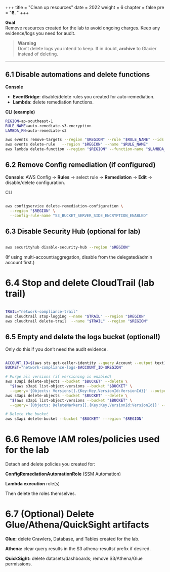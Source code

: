 +++
title = "Clean up resources"
date = 2022
weight = 6
chapter = false
pre = "<b>6. </b>"
+++

**Goal**  
Remove resources created for the lab to avoid ongoing charges. Keep any evidence/logs you need for audit.

> **Warning**  
> Don’t delete logs you intend to keep. If in doubt, **archive** to Glacier instead of deleting.

---

## 6.1 Disable automations and delete functions

**Console**
- **EventBridge**: disable/delete rules you created for auto-remediation.  
- **Lambda**: delete remediation functions.

**CLI (example)**
```bash
REGION=ap-southeast-1
RULE_NAME=auto-remediate-s3-encryption
LAMBDA_FN=auto-remediate-s3

aws events remove-targets --region "$REGION" --rule "$RULE_NAME" --ids "0"
aws events delete-rule   --region "$REGION" --name "$RULE_NAME"
aws lambda delete-function --region "$REGION" --function-name "$LAMBDA_FN"
```

## 6.2 Remove Config remediation (if configured)
**Console**: AWS Config → **Rules** → select rule → **Remediation** → **Edit** → disable/delete configuration.

CLI

```bash

aws configservice delete-remediation-configuration \
  --region "$REGION" \
  --config-rule-name "S3_BUCKET_SERVER_SIDE_ENCRYPTION_ENABLED"
```

## 6.3 Disable Security Hub (optional for lab)
```bash

aws securityhub disable-security-hub --region "$REGION"
```
(If using multi-account/aggregation, disable from the delegated/admin account first.)


# 6.4 Stop and delete CloudTrail (lab trail)
```bash

TRAIL="network-compliance-trail"
aws cloudtrail stop-logging --name "$TRAIL" --region "$REGION"
aws cloudtrail delete-trail  --name "$TRAIL" --region "$REGION"
```

## 6.5 Empty and delete the logs bucket (optional!)
Only do this if you don’t need the audit evidence.

```bash

ACCOUNT_ID=$(aws sts get-caller-identity --query Account --output text)
BUCKET="network-compliance-logs-$ACCOUNT_ID-$REGION"

# Purge all versions (if versioning is enabled)
aws s3api delete-objects --bucket "$BUCKET" --delete \
  "$(aws s3api list-object-versions --bucket "$BUCKET" \
  --query='{Objects: Versions[].{Key:Key,VersionId:VersionId}}' --output=json)" || true
aws s3api delete-objects --bucket "$BUCKET" --delete \
  "$(aws s3api list-object-versions --bucket "$BUCKET" \
  --query='{Objects: DeleteMarkers[].{Key:Key,VersionId:VersionId}}' --output=json)" || true

# Delete the bucket
aws s3api delete-bucket --bucket "$BUCKET" --region "$REGION"
```

# 6.6 Remove IAM roles/policies used for the lab
Detach and delete policies you created for:

**ConfigRemediationAutomationRole** (SSM Automation)

**Lambda execution** role(s)

Then delete the roles themselves.

# 6.7 (Optional) Delete Glue/Athena/QuickSight artifacts
**Glue:** delete Crawlers, Database, and Tables created for the lab.

**Athena:** clear query results in the S3 athena-results/ prefix if desired.

**QuickSight:** delete datasets/dashboards; remove S3/Athena/Glue permissions.

